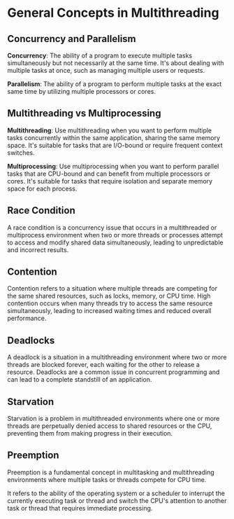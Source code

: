 # General Concepts in Multithreading

## Concurrency and Parallelism

**Concurrency**: The ability of a program to execute multiple tasks simultaneously but not necessarily at the same time. It's about dealing with multiple tasks at once, such as managing multiple users or requests.

**Parallelism**: The ability of a program to perform multiple tasks at the exact same time by utilizing multiple processors or cores.

## Multithreading vs Multiprocessing

**Multithreading**: Use multithreading when you want to perform multiple tasks concurrently within the same application, sharing the same memory space. It's suitable for tasks that are I/O-bound or require frequent context switches.

**Multiprocessing**: Use multiprocessing when you want to perform parallel tasks that are CPU-bound and can benefit from multiple processors or cores. It's suitable for tasks that require isolation and separate memory space for each process.

## Race Condition

A race condition is a concurrency issue that occurs in a multithreaded or multiprocess environment when two or more threads or processes attempt to access and modify shared data simultaneously, leading to unpredictable and incorrect results.

## Contention

Contention refers to a situation where multiple threads are competing for the same shared resources, such as locks, memory, or CPU time. High contention occurs when many threads try to access the same resource simultaneously, leading to increased waiting times and reduced overall performance.

## Deadlocks

A deadlock is a situation in a multithreading environment where two or more threads are blocked forever, each waiting for the other to release a resource. Deadlocks are a common issue in concurrent programming and can lead to a complete standstill of an application.

## Starvation

Starvation is a problem in multithreaded environments where one or more threads are perpetually denied access to shared resources or the CPU, preventing them from making progress in their execution. 

## Preemption
Preemption is a fundamental concept in multitasking and multithreading environments where multiple tasks or threads compete for CPU time.

It refers to the ability of the operating system or a scheduler to interrupt the currently executing task or thread and switch the CPU's attention to another task or thread that requires immediate processing.
